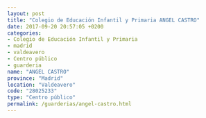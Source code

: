 ```yaml
---
layout: post
title: "Colegio de Educación Infantil y Primaria ANGEL CASTRO"
date: 2017-09-20 20:57:05 +0200
categories:
- Colegio de Educación Infantil y Primaria
- madrid
- valdeavero
- Centro público
- guarderia
name: "ANGEL CASTRO"
province: "Madrid"
location: "Valdeavero"
code: "28025233"
type: "Centro público"
permalink: /guarderias/angel-castro.html
---
```

